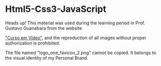 # Html5-Css3-JavaScript
Heads up!
This material was used during the learning period in Prof. Gustavo Guanabara from the website 

<a href="https://www.cursoemvideo.com" target="_blank">"Curso em Vídeo"</a>, and the reproduction of all images without proper authorization is prohibited.

The file named "logo_one_favicon_2.png" cannot be copied. It belongs to the visual identity of my Personal Brand.

